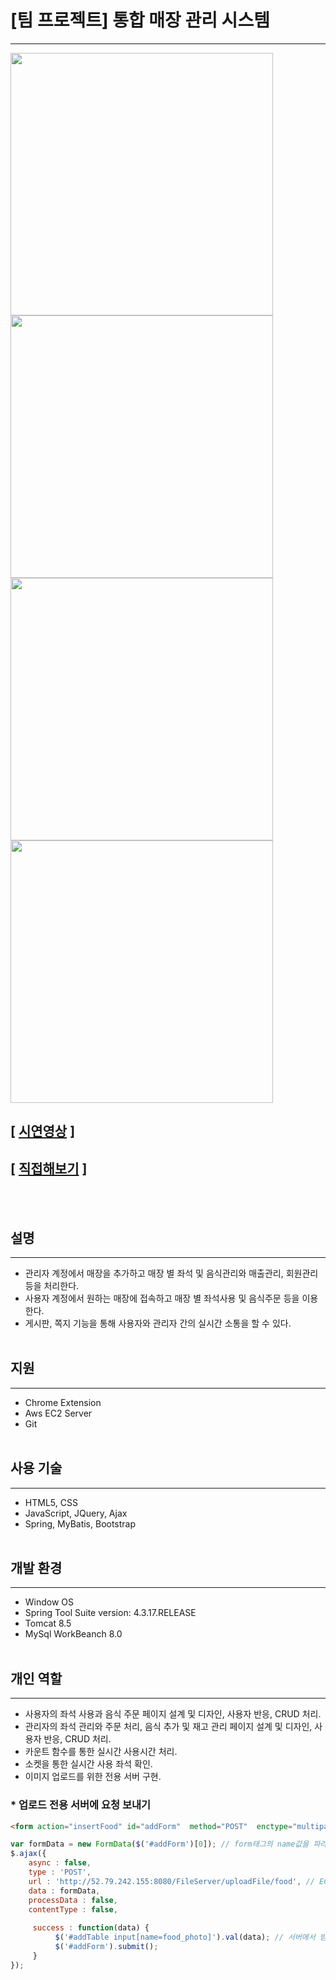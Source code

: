 # [팀 프로젝트] 통합 매장 관리 시스템
---
<div>
<img src="https://user-images.githubusercontent.com/19260410/49681660-1ddac280-fae9-11e8-8eaa-47f08a9cd447.PNG" width="420">
<img src="https://user-images.githubusercontent.com/19260410/49681665-2c28de80-fae9-11e8-9444-825027fd420f.PNG" width="420">
</div>

<div>
<img src="https://user-images.githubusercontent.com/19260410/49681669-3a76fa80-fae9-11e8-8875-df1e3cf1aab2.PNG" width="420">
<img src="https://user-images.githubusercontent.com/19260410/49681676-46fb5300-fae9-11e8-92d8-ce37d608483c.PNG" width="420">
</div>

## [ [시연영상](https://youtu.be/GoBE7Rcq_ks) ]
## [ [직접해보기](http://52.79.242.155/Jindo_Dog/) ]
<br></br>

## 설명
---
- 관리자 계정에서 매장을 추가하고 매장 별 좌석 및 음식관리와 매출관리, 회원관리 등을 처리한다.
-	사용자 계정에서 원하는 매장에 접속하고 매장 별 좌석사용 및 음식주문 등을 이용한다.
- 게시판, 쪽지 기능을 통해 사용자와 관리자 간의 실시간 소통을 할 수 있다.
<br></br>

## 지원
---
- Chrome Extension
- Aws EC2 Server
- Git
<br></br>

## 사용 기술 
---
- HTML5, CSS
- JavaScript, JQuery, Ajax
- Spring, MyBatis, Bootstrap
<br></br>

## 개발 환경
---
- Window OS
- Spring Tool Suite version: 4.3.17.RELEASE
- Tomcat 8.5
- MySql WorkBeanch 8.0
<br></br>

## 개인 역할
---
- 사용자의 좌석 사용과 음식 주문 페이지 설계 및 디자인, 사용자 반응, CRUD 처리.
- 관리자의 좌석 관리와 주문 처리, 음식 추가 및 재고 관리 페이지 설계 및 디자인, 사용자 반응, CRUD 처리.
- 카운트 함수를 통한 실시간 사용시간 처리.
- 소켓을 통한 실시간 사용 좌석 확인.
- 이미지 업로드를 위한 전용 서버 구현.
### * 업로드 전용 서버에 요청 보내기
~~~html
<form action="insertFood" id="addForm"  method="POST"  enctype="multipart/form-data">
~~~
~~~javascript
var formData = new FormData($('#addForm')[0]); // form태그의 name값을 파라미터 형식으로 변환.
$.ajax({
    async : false,
    type : 'POST',
    url : 'http://52.79.242.155:8080/FileServer/uploadFile/food', // EC2를 통해 배포한 서버 주소로 요청.
    data : formData,
    processData : false,
    contentType : false,
                 
     success : function(data) {
          $('#addTable input[name=food_photo]').val(data); // 서버에서 받은 파일이름으로 DB에 Insert.
          $('#addForm').submit();
     }
});
~~~
